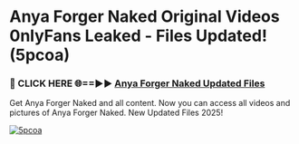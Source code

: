 # Anya Forger Naked Original Videos 0nlyFans Leaked - Files Updated! (5pcoa)

<h3>🔴 CLICK HERE 🌐==►► <a href="https://tinyurl.com/yckcrads" rel="nofollow">Anya Forger Naked Updated Files</a></h3>

Get Anya Forger Naked and all content. Now you can access all videos and pictures of Anya Forger Naked. New Updated Files 2025!

[![5pcoa](https://i.imgur.com/hpKpOFt.gif)](https://tinyurl.com/yckcrads)
